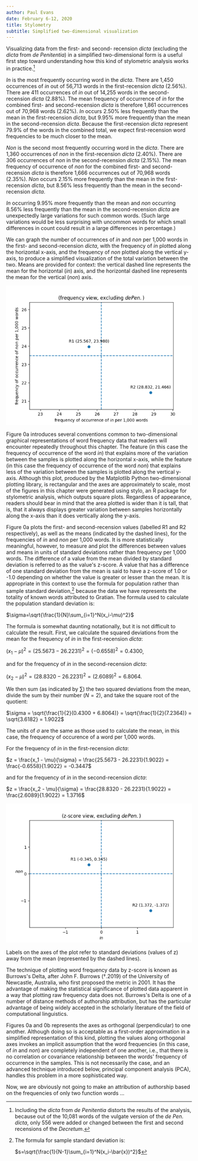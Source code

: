 ```yaml
---
author: Paul Evans
date: February 6-12, 2020
title: Stylometry
subtitle: Simplified two-dimensional visualization
---
```

Visualizing data from the first- and second- recension *dicta*
(excluding the *dicta* from *de Penitentia*) in a simplified
two-dimensional form is a useful first step toward understanding
how this kind of stylometric analysis works in practice.[^6]

*In* is the most frequently occurring word in the *dicta*. There
are 1,450 occurrences of *in* out of 56,713 words in the first-recension
*dicta* (2.56%). There are 411 occurrences of *in* out of 14,255
words in the second-recension *dicta* (2.88%). The mean frequency
of occurrence of *in* for the combined first- and second-recension
*dicta* is therefore 1,861 occurrences out of 70,968 words (2.62%).
*In* occurs 2.50% less frequently than the mean in the first-recension
*dicta*, but 9.95% more frequently than the mean in the second-recension
*dicta*. Because the first-recension *dicta* represent 79.9% of the
words in the combined total, we expect first-recension word frequencies
to be much closer to the mean.

*Non* is the second most frequently occurring word in the *dicta*.
There are 1,360 occurrences of *non* in the first-recension *dicta*
(2.40%). There are 306 occurrences of *non* in the second-recension
*dicta* (2.15%). The mean frequency of occurrence of *non* for the
combined first- and second-recension *dicta* is therefore 1,666
occurrences out of 70,968 words (2.35%). *Non* occurs 2.15% more
frequently than the mean in the first-recension *dicta*, but 8.56%
less frequently than the mean in the second-recension *dicta*.

*In* occurring 9.95% more frequently than the mean and *non* occurring
8.56% less frequently than the mean in the second-recension *dicta*
are unexpectedly large variations for such common words. (Such large
variations would be less surprising with uncommon words for which
small differences in count could result in a large differences in
percentage.)

We can graph the number of occurrences of *in* and *non* per 1,000
words in the first- and second-recension *dicta*, with the frequency
of *in* plotted along the horizontal x-axis, and the frequency of
*non* plotted along the vertical y-axis, to produce a simplified
visualization of the total variation between the two. Means are
provided for context: the vertical dashed line represents the mean
for the horizontal (*in*) axis, and the horizontal dashed line
represents the mean for the vertical (*non*) axis.

![Figure 0a updated 10 Feb 2020](PNGs/Figure_0_frequency_excluding_de_Pen.png)

Figure 0a introduces several conventions common to two-dimensional
graphical representations of word frequency data that readers will
encounter repeatedly throughout this chapter. The feature (in this
case the frequency of occurrence of the word *in*) that explains
more of the variation between the samples is plotted along the
horizontal x-axis, while the feature (in this case the frequency
of occurrence of the word *non*) that explains less of the variation
between the samples is plotted along the vertical y-axis. Although
this plot, produced by the Matplotlib Python two-dimensional plotting
library, is rectangular and the axes are approximately to scale,
most of the figures in this chapter were generated using stylo, an
R package for stylometric analysis, which outputs square plots.
Regardless of appearance, readers should bear in mind that the area
plotted is wider than it is tall, that is, that it always displays
greater variation between samples horizontally along the x-axis
than it does vertically along the y-axis.

Figure 0a plots the first- and second-recension values (labelled
R1 and R2 respectively), as well as the means (indicated by the
dashed lines), for the frequencies of *in* and *non* per 1,000
words. It is more statistically meaningful, however, to measure and
plot the differences between values and means in units of standard
deviations rather than frequency per 1,000 words. The difference
of a value from the mean divided by standard deviation is referred
to as the value's z-score. A value that has a difference of one
standard deviation from the mean is said to have a z-score of 1.0
or -1.0 depending on whether the value is greater or lesser than
the mean. It is appropriate in this context to use the formula for
population rather than sample standard deviation,[^a] because the data
we have represents the totality of known words attributed to Gratian.
The formula used to calculate the population standard deviation is:

$\sigma=\sqrt{\frac{1}{N}\sum_{i=1}^N(x_i-\mu)^2}$

The formula is somewhat daunting notationally, but it is not difficult
to calculate the result. First, we calculate the squared deviations
from the mean for the frequency of *in* in the first-recension
*dicta*:

$(x_1-\mu)^2 = (25.5673 - 26.2231)^2 = (-0.6558)^2 = 0.4300$,

and for the frequency of *in* in the second-recension *dicta*:

$(x_2-\mu)^2 = (28.8320 - 26.2231)^2 = (2.6089)^2 = 6.8064$.

We then sum (as indicated by $\sum$) the two squared deviations
from the mean, divide the sum by their number ($N = 2$), and take
the square root of the quotient:

$\sigma =
\sqrt{\frac{1}{2}(0.4300 + 6.8064)} =
\sqrt{\frac{1}{2}(7.2364)} =
\sqrt{3.6182} =
1.9022$

The units of $\sigma$ are the same as those used to calculate the
mean, in this case, the frequency of occurence of a word per 1,000
words.

For the frequency of *in* in the first-recension *dicta*:

$z =
\frac{x_1 - \mu}{\sigma} =
\frac{25.5673 - 26.2231}{1.9022} =
\frac{-0.6558}{1.9022} =
-0.3447$

and for the frequency of *in* in the second-recension *dicta*:

$z =
\frac{x_2 - \mu}{\sigma} =
\frac{28.8320 - 26.2231}{1.9022} =
\frac{2.6089}{1.9022} =
1.3716$

![Figure 0b updated 10 Feb 2020[^b]](PNGs/Figure_0_z-score_excluding_de_Pen.png)

Labels on the axes of the plot refer to standard deviations (values
of z) away from the mean (represented by the dashed lines).

The technique of plotting word frequency data by z-score is known
as Burrows's Delta, after John F. Burrows (†.2019) of the University
of Newcastle, Australia, who first proposed the metric in 2001. It
has the advantage of making the statistical significance of plotted
data apparent in a way that plotting raw frequency data does not.
Burrows's Delta is one of a number of distance methods of authorship
attribution, but has the particular advantage of being widely
accepted in the scholarly literature of the field of computational
linguistics.

Figures 0a and 0b represents the axes as orthogonal (perpendicular)
to one another. Although doing so is acceptable as a first-order
approximation in a simplified representation of this kind, plotting
the values along orthogonal axes invokes an implicit assumption
that the word frequencies (in this case, of *in* and *non*) are
completely independent of one another, i.e., that there is no
correlation or covariance relationship between the words' frequency
of occurrence in the samples. This is not necessarily the case, and
an advanced technique introduced below, principal component analysis
(PCA), handles this problem in a more sophisticated way.

Now, we are obviously not going to make an attribution of authorship
based on the frequencies of only two function words ...

[^6]: Including the *dicta* from *de Penitentia* distorts the results
of the analysis, because out of the 10,081 words of the vulgate
version of the *de Pen.* *dicta*, only 556 were added or changed
between the first and second recensions of the *Decretum*.

[^a]: The formula for sample standard deviation is:

    $s=\sqrt{\frac{1}{N-1}\sum_{i=1}^N(x_i-\bar{x})^2}$

[^b]: Is standard deviation measuring anything here other than the
fact that the R1 sample is 3.9785 times the size of the R2 sample?

    $0.3447\times\frac{56713}{14255} = 0.3447\times3.9785 = 1.3756$


